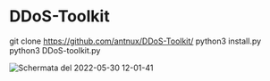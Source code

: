 # DDoS-Toolkit
git clone https://github.com/antnux/DDoS-Toolkit/
python3 install.py
python3 DDoS-toolkit.py

![Schermata del 2022-05-30 12-01-41](https://user-images.githubusercontent.com/103955741/170970367-c4612fd4-abe0-41c5-aa4c-7c722a3e3314.png)
